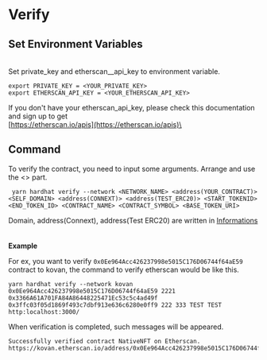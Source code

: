 # Verify

## Set Environment Variables

\
Set private_key and etherscan\__api\_key to environment variable.

```
export PRIVATE_KEY = <YOUR_PRIVATE_KEY>
export ETHERSCAN_API_KEY = <YOUR_ETHERSCAN_API_KEY>
```

If you don't have your etherscan_api_key, please check this documentation and sign up to get\
[https://etherscan.io/apis](https://etherscan.io/apis)\


## Command

To verify the contract, you need to input some arguments. Arrange and use the <> part.

```
 yarn hardhat verify --network <NETWORK_NAME> <address(YOUR_CONTRACT)> <SELF_DOMAIN> <address(CONNEXT)> <address(TEST_ERC20)> <START_TOKENID> <END_TOKEN_ID> <CONTRACT_NAME> <CONTRACT_SYMBOL> <BASE_TOKEN_URI>
```

Domain, address(Connext), address(Test ERC20) are written in [Informations](informations.md)\
\
\
**Example**

For ex, you want to verify `0x0Ee964Acc426237998e5015C176D06744f64aE59` contract to kovan, the command to verify etherscan would be like this.

```
yarn hardhat verify --network kovan 0x0Ee964Acc426237998e5015C176D06744f64aE59 2221 0x3366A61A701FA84A86448225471Ec53c5c4ad49f 0x3ffc03f05d1869f493c7dbf913e636c6280e0ff9 222 333 TEST TEST http:localhost:3000/
```

When verification is completed, such messages will be appeared.

```
Successfully verified contract NativeNFT on Etherscan.
https://kovan.etherscan.io/address/0x0Ee964Acc426237998e5015C176D06744f64aE59#code
```

